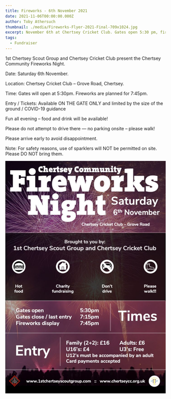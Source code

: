 ```yaml
---
title: Fireworks - 6th November 2021
date: 2021-11-06T00:00:00.000Z
author: Toby Athersuch
thumbnail: ./media/Fireworks-Flyer-2021-Final-709x1024.jpg
excerpt: November 6th at Chertsey Cricket Club. Gates open 5:30 pm, fireworks at 7:45 pm.
tags:
  - Fundraiser
---
```


1st Chertsey Scout Group and Chertsey Cricket Club present the Chertsey Community Fireworks Night.

Date: Saturday 6th November.

Location: Chertsey Cricket Club – Grove Road, Chertsey.

Time: Gates will open at 5:30pm. Fireworks are planned for 7:45pm.

Entry / Tickets: Available ON THE GATE ONLY and limited by the size of the ground / COVID-19 guidance

Fun all evening – food and drink will be available!

Please do not attempt to drive there — no parking onsite – please walk!

Please arrive early to avoid disappointment.

Note: For safety reasons, use of sparklers will NOT be permitted on site. Please DO NOT bring them.

![fireworks flyer](./media/Fireworks-Flyer-2021-Final-709x1024.jpg)
